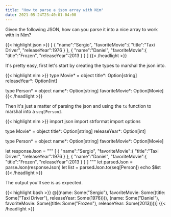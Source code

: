 ```yaml
---
title: "How to parse a json array with Nim"
date: 2021-05-24T23:40:01-04:00
---
```


Given the following JSON, how can you parse it into a nice array to work with in Nim?

{{< highlight json >}}
[
    {
        "name":"Sergio",
        "favoriteMovie":{
            "title":"Taxi Driver",
            "releaseYear":1976
        }
    },
    {
        "name":"Daniel",
        "favoriteMovie":{
            "title":"Frozen",
            "releaseYear":2013
        }
    }
]
{{< /headlight >}}

It's pretty easy, first let's start by creating the types to marshal the json into.

{{< highlight nim >}}
type
  Movie* = object
    title*: Option[string]
    releaseYear*: Option[int]

type 
  Person* = object
    name*: Option[string]
    favoriteMovie*: Option[Movie]
{{< /headlight >}}

Then it's just a matter of parsing the json and using the `to` function to marshal into a `seq[Person]`.

{{< highlight nim >}}
import json
import strformat
import options

type
  Movie* = object
    title*: Option[string]
    releaseYear*: Option[int]

type 
  Person* = object
    name*: Option[string]
    favoriteMovie*: Option[Movie]

let responseJson = """
[
    {
        "name":"Sergio",
        "favoriteMovie":{
            "title":"Taxi Driver",
            "releaseYear":1976
        }
    },
    {
        "name":"Daniel",
        "favoriteMovie":{
            "title":"Frozen",
            "releaseYear":2013
        }
    }
]
"""
let parsedJson = parseJson(responseJson)
let list = parsedJson.to(seq[Person])
echo $list
{{< /headlight >}}

The output you'll see is as expected.

{{< highlight bash >}}
@[(name: Some("Sergio"), favoriteMovie: Some((title: Some("Taxi Driver"), releaseYear: Some(1976)))), (name: Some("Daniel"), favoriteMovie: Some((title: Some("Frozen"), releaseYear: Some(2013))))]
{{< /headlight >}}
